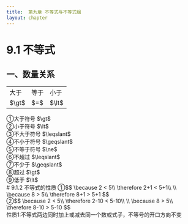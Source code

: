 ```yaml
---
title:  第九章 不等式与不等式组
layout: chapter
---
```


# 9.1 不等式
## 一、数量关系
<table>
  <tr>
    <td>大于</td><td>等于</td><td>小于</td>
  </tr>
  <tr>
    <td>$\gt$</td><td>$=$</td><td>$\lt$</td>
  </tr>
</table>
&#9312;大于符号 $\gt$<br />
&#9313;小于符号 $\lt$<br />
&#9314;不大于符号 $\leqslant$<br />
&#9315;不小于符号 $\geqslant$<br />
&#9316;不等于符号 $\ne$<br />
&#9317;不超过 $\leqslant$<br />
&#9318;不少于 $\geqslant$<br />
&#9319;超过 $\gt$<br />
&#9320;低于 $\lt$<br />
# 9.1.2 不等式的性质
&#9312;$$
\because 2 < 5\\
\therefore 2+1 < 5+1\\
\\
\because 8 > 5\\
\therefore 8+1 > 5+1
$$<br />
&#9313;$$
\because 2 < 5\\
\therefore 2-10 < 5-10\\
\\
\because 8 > 5\\
\therefore 8-10 > 5-10
$$<br />
性质1:不等式两边同时加上或减去同一个数或式子，不等号的开口方向不变<br />
